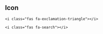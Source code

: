 ## Icon

<i class="fas fa-exclamation-triangle"></i>

    <i class="fas fa-exclamation-triangle"></i>

<i class="fas fa-search"></i>

    <i class="fas fa-search"></i>